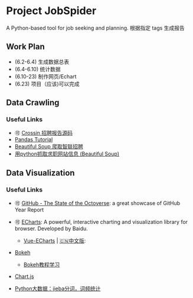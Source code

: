 # Project JobSpider
A Python-based tool for job seeking and planning.
根据指定 tags 生成报告

## Work Plan
* (6.2-6.4) 生成数据总表
* (6.4-6.10) 统计数据
* (6.10-23) 制作网页/Echart
* (6.23) 项目（应该)可以完成

## Data Crawling

### Useful Links
* 🉑 [Crossin 招聘报告源码](https://github.com/zx576/recruitment)
* [Pandas Tutorial](https://github.com/adeshpande3/Pandas-Tutorial/blob/master/Pandas%20Tutorial.ipynb)
* [Beautiful Soup 爬取智联招聘](https://blog.csdn.net/lilu916/article/details/76104568)
* [用python抓取求职网站信息 (Beautiful Soup)](https://www.cnblogs.com/lemonbit/p/6569179.html)

## Data Visualization

### Useful Links
* 🉑 [GitHub - The State of the Octoverse](https://octoverse.github.com/): a great showcase of GitHub Year Report
* 🉑 [ECharts](https://echarts.baidu.com/index.html): A powerful, interactive charting and visualization library for browser. Developed by Baidu.
  * [Vue-ECharts](https://github.com/ecomfe/vue-echarts) | [🇨🇳中文版](https://github.com/ecomfe/vue-echarts/blob/master/README.zh_CN.md): 

* [Bokeh](https://github.com/bokeh/bokeh)
	* [Bokeh教程学习](https://www.kesci.com/home/project/59dd8cbd77da7a4f41ce3299)

* [Chart.js](https://www.chartjs.org/docs/latest/)
* [Python大数据：jieba分词，词频统计](https://www.jianshu.com/p/f516292d8b9c)
